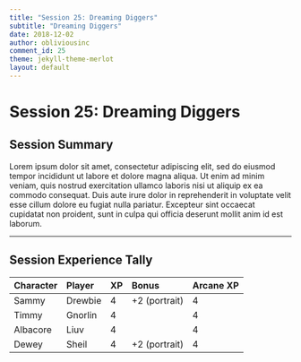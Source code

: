 ```yaml
---
title: "Session 25: Dreaming Diggers"
subtitle: "Dreaming Diggers"
date: 2018-12-02
author: obliviousinc
comment_id: 25
theme: jekyll-theme-merlot
layout: default
---
```


# Session 25: Dreaming Diggers

## Session Summary

Lorem ipsum dolor sit amet, consectetur adipiscing elit, sed do eiusmod tempor incididunt ut labore et dolore magna aliqua. Ut enim ad minim veniam, quis nostrud exercitation ullamco laboris nisi ut aliquip ex ea commodo consequat. Duis aute irure dolor in reprehenderit in voluptate velit esse cillum dolore eu fugiat nulla pariatur. Excepteur sint occaecat cupidatat non proident, sunt in culpa qui officia deserunt mollit anim id est laborum.

* * *

## Session Experience Tally

| Character | Player  | XP  | Bonus         | Arcane XP |
|:--------- |:------- |:--- |:------------- |:--------- |
| Sammy     | Drewbie | 4   | +2 (portrait) | 4         |
| Timmy     | Gnorlin | 4   |               | 4         |
| Albacore  | Liuv    | 4   |               | 4         |
| Dewey     | Sheil   | 4   | +2 (portrait) | 4         |
